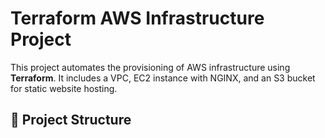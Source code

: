 # Terraform AWS Infrastructure Project

This project automates the provisioning of AWS infrastructure using **Terraform**. It includes a VPC, EC2 instance with NGINX, and an S3 bucket for static website hosting.

## 📁 Project Structure

